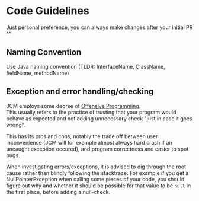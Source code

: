 # Code Guidelines
Just personal preference, you can always make changes after your initial PR ^^

## Naming Convention
Use Java naming convention (TLDR: InterfaceName, ClassName, fieldName, methodName)

## Exception and error handling/checking
JCM employs some degree of [Offensive Programming](https://en.wikipedia.org/wiki/Offensive_programming).  
This usually refers to the practice of trusting that your program would behave as expected and not adding unnecessary check "just in case it goes wrong".

This has its pros and cons, notably the trade off between user inconvenience (JCM will for example almost always hard crash if an uncaught exception occured), and program correctness and easier to spot bugs.

When investigating errors/exceptions, it is advised to dig through the root cause rather than blindly following the stacktrace. For example if you get a NullPointerException when calling some pieces of your code, you should figure out why and whether it should be possible for that value to be `null` in the first place, before adding a null-check.